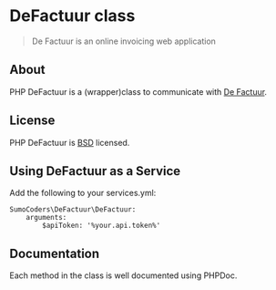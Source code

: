 # DeFactuur class

> De Factuur is an online invoicing web application

## About

PHP DeFactuur is a (wrapper)class to communicate with [De Factuur](https://www.defactuur.be).

## License

PHP DeFactuur is [BSD](http://classes.verkoyen.eu/overview/bsd) licensed.

## Using DeFactuur as a Service

Add the following to your services.yml:

    SumoCoders\DeFactuur\DeFactuur:
        arguments:
            $apiToken: '%your.api.token%'

## Documentation

Each method in the class is well documented using PHPDoc.
